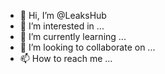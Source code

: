 - 👋 Hi, I’m @LeaksHub
- 👀 I’m interested in ...
- 🌱 I’m currently learning ...
- 💞️ I’m looking to collaborate on ...
- 📫 How to reach me ...

<!---
LeaksHub/LeaksHub is a ✨ special ✨ repository because its `README.md` (this file) appears on your GitHub profile.
You can click the Preview link to take a look at your changes.
--->
